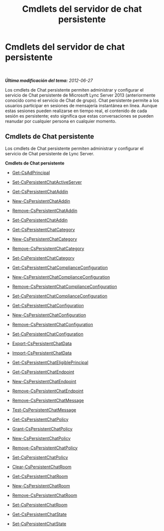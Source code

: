 ﻿---
title: Cmdlets del servidor de chat persistente
TOCTitle: Cmdlets del servidor de chat persistente
ms:assetid: 5aa59edb-db57-406f-9fbd-54bf1a55d31b
ms:mtpsurl: https://technet.microsoft.com/es-es/library/JJ204920(v=OCS.15)
ms:contentKeyID: 48275363
ms.date: 01/07/2017
mtps_version: v=OCS.15
ms.translationtype: HT
---

# Cmdlets del servidor de chat persistente

 

_**Última modificación del tema:** 2012-06-27_

Los cmdlets de Chat persistente permiten administrar y configurar el servicio de Chat persistente de Microsoft Lync Server 2013 (anteriormente conocido como el servicio de Chat de grupo). Chat persistente permite a los usuarios participar en sesiones de mensajería instantánea en línea. Aunque estas sesiones pueden realizarse en tiempo real, el contenido de cada sesión es persistente; esto significa que estas conversaciones se pueden reanudar por cualquier persona en cualquier momento.

## Cmdlets de Chat persistente

Los cmdlets de Chat persistente permiten administrar y configurar el servicio de Chat persistente de Lync Server.

**Cmdlets de Chat persistente**

  - [Get-CsAdPrincipal](get-csadprincipal.md)

  - [Set-CsPersistentChatActiveServer](set-cspersistentchatactiveserver.md)

  - [Get-CsPersistentChatAddin](get-cspersistentchataddin.md)

  - [New-CsPersistentChatAddin](new-cspersistentchataddin.md)

  - [Remove-CsPersistentChatAddin](remove-cspersistentchataddin.md)

  - [Set-CsPersistentChatAddin](set-cspersistentchataddin.md)

  - [Get-CsPersistentChatCategory](get-cspersistentchatcategory.md)

  - [New-CsPersistentChatCategory](new-cspersistentchatcategory.md)

  - [Remove-CsPersistentChatCategory](remove-cspersistentchatcategory.md)

  - [Set-CsPersistentChatCategory](set-cspersistentchatcategory.md)

  - [Get-CsPersistentChatComplianceConfiguration](get-cspersistentchatcomplianceconfiguration.md)

  - [New-CsPersistentChatComplianceConfiguration](new-cspersistentchatcomplianceconfiguration.md)

  - [Remove-CsPersistentChatComplianceConfiguration](remove-cspersistentchatcomplianceconfiguration.md)

  - [Set-CsPersistentChatComplianceConfiguration](set-cspersistentchatcomplianceconfiguration.md)

  - [Get-CsPersistentChatConfiguration](get-cspersistentchatconfiguration.md)

  - [New-CsPersistentChatConfiguration](new-cspersistentchatconfiguration.md)

  - [Remove-CsPersistentChatConfiguration](remove-cspersistentchatconfiguration.md)

  - [Set-CsPersistentChatConfiguration](set-cspersistentchatconfiguration.md)

  - [Export-CsPersistentChatData](export-cspersistentchatdata.md)

  - [Import-CsPersistentChatData](import-cspersistentchatdata.md)

  - [Get-CsPersistentChatEligiblePrincipal](get-cspersistentchateligibleprincipal.md)

  - [Get-CsPersistentChatEndpoint](get-cspersistentchatendpoint.md)

  - [New-CsPersistentChatEndpoint](new-cspersistentchatendpoint.md)

  - [Remove-CsPersistentChatEndpoint](remove-cspersistentchatendpoint.md)

  - [Remove-CsPersistentChatMessage](remove-cspersistentchatmessage.md)

  - [Test-CsPersistentChatMessage](test-cspersistentchatmessage.md)

  - [Get-CsPersistentChatPolicy](get-cspersistentchatpolicy.md)

  - [Grant-CsPersistentChatPolicy](grant-cspersistentchatpolicy.md)

  - [New-CsPersistentChatPolicy](new-cspersistentchatpolicy.md)

  - [Remove-CsPersistentChatPolicy](remove-cspersistentchatpolicy.md)

  - [Set-CsPersistentChatPolicy](set-cspersistentchatpolicy.md)

  - [Clear-CsPersistentChatRoom](clear-cspersistentchatroom.md)

  - [Get-CsPersistentChatRoom](get-cspersistentchatroom.md)

  - [New-CsPersistentChatRoom](new-cspersistentchatroom.md)

  - [Remove-CsPersistentChatRoom](remove-cspersistentchatroom.md)

  - [Set-CsPersistentChatRoom](set-cspersistentchatroom.md)

  - [Get-CsPersistentChatState](get-cspersistentchatstate.md)

  - [Set-CsPersistentChatState](set-cspersistentchatstate.md)

